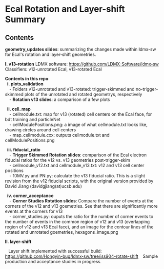 # Ecal Rotation and Layer-shift Summary
## Contents

**geometry_updates slides**: summarizing the changes made within ldmx-sw for Ecal's rotation and layer-shift geometries.
   
**I. v13-rotation**
LDMX software: https://github.com/LDMX-Software/ldmx-sw     
  Classifiers: v12-unrotated Ecal, v13-rotated Ecal   
  
**Contents in this repo**   
  &ensp;**i. plots_validation**   
    &emsp;- Folders v12-unrotated and v13-rotated: trigger-skimmed and no-trigger-skimmed plots of the unrotated and rotated geometrys, respectively   
    &emsp;- **Rotation v13 slides**: a comparison of a few plots   
    
  &ensp;**ii. cell_map**   
    &emsp;- cellmodule.txt: map for v13 (rotated) cell centers on the Ecal face, for bdt training and particleNet   
    &emsp;- cellModulePositions.png: a image of what cellmodule.txt looks like, drawing circles around cell centers   
    &emsp;- map_cellmodule.cxx: outputs cellmodule.txt and cellModulePositions.png   
    
  &ensp;**iii. fiducial_ratio**   
    &emsp;- **Trigger Skimmed Rotation slides**: comparison of the Ecal electron fiducial ratios for the v12 vs. v13 geometries post-trigger-skim   
    &emsp;- cellmodule_v12.txt and cellmodule_v13.txt: v12 and v13 cell center positions   
    &emsp;- 10MV.py and PN.py: calculate the v13 fiducial ratio. This is a slight revision from the v12 fiducial scripts, with the original version provided by David Jiang (davidgjiang(at)ucsb.edu)   
    
  &ensp;**iv. corner_acceptance**   
    &emsp;- **Corner Studies Rotation slides**: Compare the number of events at the corners of the v12 and v13 goemetries. See that there are significantly more events at the corners for v13    
    &emsp;- corner_studies.py: ouputs the ratio for the number of corner events to the number of events in the common region of v12 and v13 (overlapping region of v12 and v13 Ecal face), and an image for the contour lines of the rotated and unrotated goemetries, hexagons_image.png   

**II. layer-shift**   

&ensp; Layer shift implemented with successful build: https://github.com/Hongyin-bug/ldmx-sw/tree/iss904-rotate-shift
&ensp; Sample production and acceptance studies in progress.


